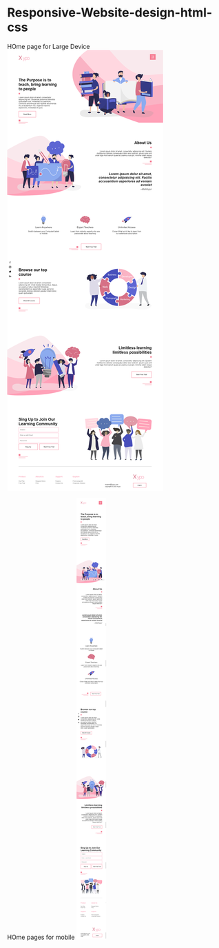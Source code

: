 # Responsive-Website-design-html-css
HOme page for Large Device
![](demo.png)










HOme pages for mobile 
![](mobile.png)
